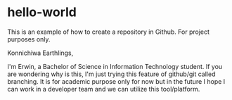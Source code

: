 # hello-world
This is an example of how to create a repository in Github. For project purposes only.

Konnichiwa Earthlings,

I'm Erwin, a Bachelor of Science in Information Technology student. 
If you are wondering why is this, I'm just trying this feature of github/git called branching.
It is for academic purpose only for now but in the future I hope I can work in a developer team and we can utilize this tool/platform.
